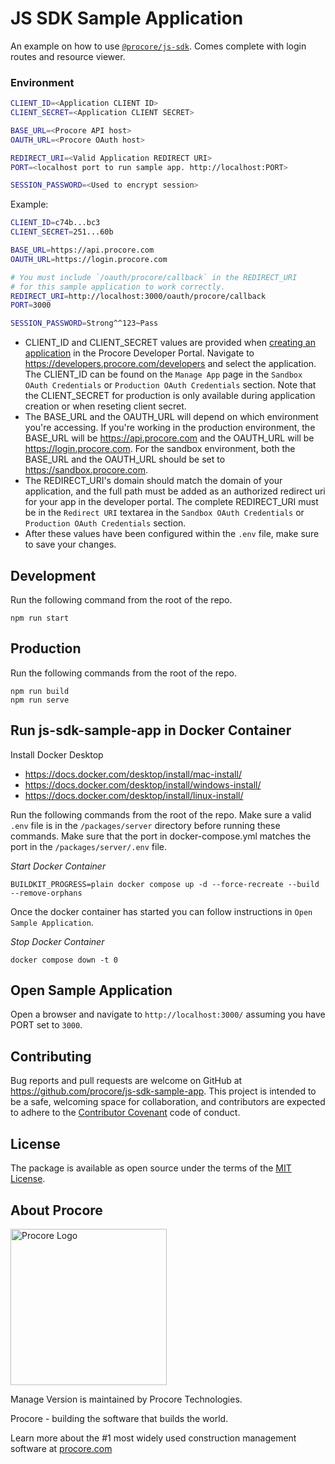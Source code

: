 # JS SDK Sample Application

An example on how to use [`@procore/js-sdk`](https://www.npmjs.com/package/@procore/js-sdk). Comes complete with login routes and resource viewer.

### Environment

```bash
CLIENT_ID=<Application CLIENT ID>
CLIENT_SECRET=<Application CLIENT SECRET>

BASE_URL=<Procore API host>
OAUTH_URL=<Procore OAuth host>

REDIRECT_URI=<Valid Application REDIRECT URI>
PORT=<localhost port to run sample app. http://localhost:PORT>

SESSION_PASSWORD=<Used to encrypt session>
```

Example:
```bash
CLIENT_ID=c74b...bc3
CLIENT_SECRET=251...60b

BASE_URL=https://api.procore.com
OAUTH_URL=https://login.procore.com

# You must include `/oauth/procore/callback` in the REDIRECT_URI
# for this sample application to work correctly.
REDIRECT_URI=http://localhost:3000/oauth/procore/callback
PORT=3000

SESSION_PASSWORD=Strong^^123~Pass
```

* CLIENT_ID and CLIENT_SECRET values are provided when [creating an application](https://developers.procore.com/documentation/new-application) in the Procore Developer Portal. Navigate to https://developers.procore.com/developers and select the application. The CLIENT_ID can be found on the `Manage App` page in the `Sandbox OAuth Credentials` or `Production OAuth Credentials` section. Note that the CLIENT_SECRET for production is only available during application creation or when reseting client secret.
* The BASE_URL and the OAUTH_URL will depend on which environment you're accessing. If you're working in the production environment, the BASE_URL will be https://api.procore.com and the OAUTH_URL will be https://login.procore.com. For the sandbox environment, both the BASE_URL and the OAUTH_URL should be set to https://sandbox.procore.com.
* The REDIRECT_URI's domain should match the domain of your application, and the full path must be added as an authorized redirect uri for your app in the developer portal. The complete REDIRECT_URI must be in the `Redirect URI` textarea in the `Sandbox OAuth Credentials` or `Production OAuth Credentials` section.
* After these values have been configured within the `.env` file, make sure to save your changes.

## Development

Run the following command from the root of the repo.

```shell
npm run start
```

## Production

Run the following commands from the root of the repo.

```shell
npm run build
npm run serve
```

## Run js-sdk-sample-app in Docker Container

Install Docker Desktop
 * https://docs.docker.com/desktop/install/mac-install/
 * https://docs.docker.com/desktop/install/windows-install/
 * https://docs.docker.com/desktop/install/linux-install/

Run the following commands from the root of the repo.
Make sure a valid `.env` file is in the `/packages/server` directory before running these commands.
Make sure that the port in docker-compose.yml matches the port in the `/packages/server/.env` file.

*Start Docker Container*
```shell
BUILDKIT_PROGRESS=plain docker compose up -d --force-recreate --build --remove-orphans
```

Once the docker container has started you can follow instructions in `Open Sample Application`.

*Stop Docker Container*
```shell
docker compose down -t 0
```

## Open Sample Application

Open a browser and navigate to `http://localhost:3000/` assuming you have PORT set to `3000`.

## Contributing

Bug reports and pull requests are welcome on GitHub at https://github.com/procore/js-sdk-sample-app. This project is
intended to be a safe, welcoming space for collaboration, and contributors are expected to adhere to the
[Contributor Covenant](http://contributor-covenant.org) code of conduct.

## License

The package is available as open source under the terms of the [MIT License](http://opensource.org/licenses/MIT).

## About Procore

<img
  src="https://www.procore.com/images/procore_logo.png"
  alt="Procore Logo"
  width="250px"
/>

Manage Version is maintained by Procore Technologies.

Procore - building the software that builds the world.

Learn more about the #1 most widely used construction management software at [procore.com](https://www.procore.com/)
